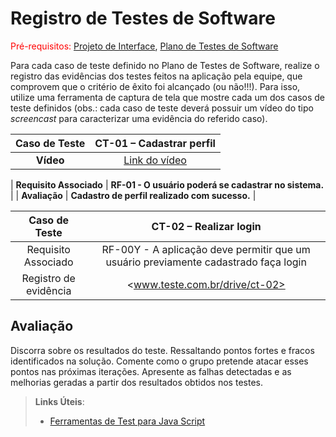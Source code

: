 # Registro de Testes de Software

<span style="color:red">Pré-requisitos: <a href="3-Projeto de Interface.md"> Projeto de Interface</a></span>, <a href="8-Plano de Testes de Software.md"> Plano de Testes de Software</a>

Para cada caso de teste definido no Plano de Testes de Software, realize o registro das evidências dos testes feitos na aplicação pela equipe, que comprovem que o critério de êxito foi alcançado (ou não!!!). Para isso, utilize uma ferramenta de captura de tela que mostre cada um dos casos de teste definidos (obs.: cada caso de teste deverá possuir um vídeo do tipo _screencast_ para caracterizar uma evidência do referido caso).

| **Caso de Teste** 	| **CT-01 – Cadastrar perfil** 	|
|:---:	|:---:	|
| **Vídeo** | [Link do vídeo](https://github.com/ICEI-PUC-Minas-PMV-ADS/pmv-ads-2024-1-e2-proj-int-t8-pmv-ads-2024-1-e2-roda-velha/assets/137177277/09b00ed4-51b2-49b4-8375-70471fdd69c4) |

| **Requisito Associado** 	| **RF-01 - O usuário poderá se cadastrar no sistema.** |
| **Avaliação** 	| **Cadastro de perfil realizado com sucesso.** |




  

| **Caso de Teste**  | **CT-02 – Realizar login**  |
|:---: |:---: |
| Requisito Associado  | RF-00Y - A aplicação deve permitir que um usuário previamente cadastrado faça login |
|Registro de evidência | <www.teste.com.br/drive/ct-02> |

## Avaliação

Discorra sobre os resultados do teste. Ressaltando pontos fortes e fracos identificados na solução. Comente como o grupo pretende atacar esses pontos nas próximas iterações. Apresente as falhas detectadas e as melhorias geradas a partir dos resultados obtidos nos testes.

> **Links Úteis**:
>
> - [Ferramentas de Test para Java Script](https://geekflare.com/javascript-unit-testing/)
